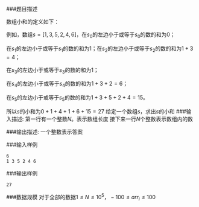###题目描述

数组小和的定义如下：

例如，数组$s = [1, 3, 5, 2, 4, 6]$，在$s_0$的左边小于或等于$s_0$的数的和为$0$；

在$s_1$的左边小于或等于$s_1$的数的和为$1$；在$s_2$的左边小于或等于$s_2$的数的和为$1+3=4$；

在$s_3$的左边小于或等于$s_3$的数的和为$1$；

在$s_4$的左边小于或等于$s_4$的数的和为$1+3+2=6$；

在$s_5$的左边小于或等于$s_5$的数的和为$1+3+5+2+4=15$。

所以$s$的小和为$0+1+4+1+6+15=27$
给定一个数组$s$，求出$s$的小和
###输入描述:
第一行有一个整数$N$。表示数组长度
接下来一行$N$个整数表示数组内的数


###输出描述:
一个整数表示答案

###输入样例
```
6
1 3 5 2 4 6
```
###输出样例
```
27
```
###数据规模
对于全部的数据$1 \leq N \leq 10^5，-100 \leq arr_i \leq 100$